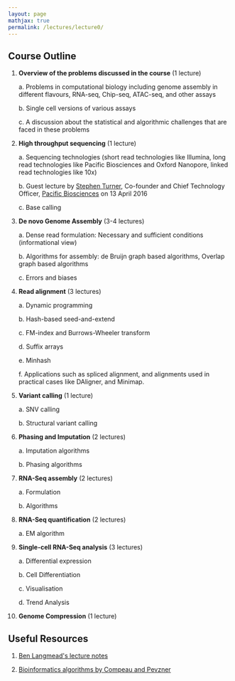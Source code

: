 ```yaml
---
layout: page
mathjax: true
permalink: /lectures/lecture0/
---
```


## Course Outline


1. **Overview of the problems discussed in the course** (1 lecture)

	a. Problems in computational biology including genome assembly in different flavours, RNA-seq, Chip-seq, ATAC-seq, and other assays
	 
	b. Single cell versions of various assays
	
	c. A discussion about the statistical and algorithmic challenges that are faced in these problems

2. **High throughput sequencing** (1 lecture)

	a. Sequencing technologies (short read technologies like Illumina, long read technologies like Pacific Biosciences and Oxford Nanopore, linked read technologies like 10x)
	
	b. Guest lecture by [Stephen Turner](http://www.pacb.com/people/stephen-turner-phd/), Co-founder and Chief Technology Officer, [Pacific Biosciences](http://www.pacb.com/) on 13 April 2016
	
	c.	Base calling
	
3. **De novo Genome Assembly** (3-4 lectures)

	a. Dense read formulation: Necessary and sufficient conditions (informational view)
	
	b. Algorithms for assembly: de Bruijn graph based algorithms, Overlap graph based algorithms
	
	c. Errors and biases
	
4. **Read alignment** (3 lectures)

	a. Dynamic programming
	
	b. Hash-based seed-and-extend
	
	c. FM-index and Burrows-Wheeler transform
	
	d. Suffix arrays
	
	e. Minhash
	
	f. Applications such as spliced alignment, and alignments used in practical cases like DAligner, and Minimap.

5. **Variant calling**  (1 lecture)

	a. SNV calling
	
	b. Structural variant calling
	
6. **Phasing and Imputation** (2 lectures)

	a. Imputation algorithms
	
	b. Phasing algorithms
	
7. **RNA-Seq assembly** (2 lectures)

	a. Formulation
	
	b. Algorithms
	
8. **RNA-Seq quantification** (2 lectures)
	
	a. EM algorithm
	
9. **Single-cell RNA-Seq analysis** (3 lectures)
	
	a. Differential expression 
	
	b. Cell Differentiation
	
	c. Visualisation
	
	d. Trend Analysis

10. **Genome Compression** (1 lecture)

## Useful Resources


1. [Ben Langmead's lecture notes](http://www.langmead-lab.org/teaching-materials/)

2. [Bioinformatics algorithms by Compeau and Pevzner](http://bioinformaticsalgorithms.com/index.htm)
